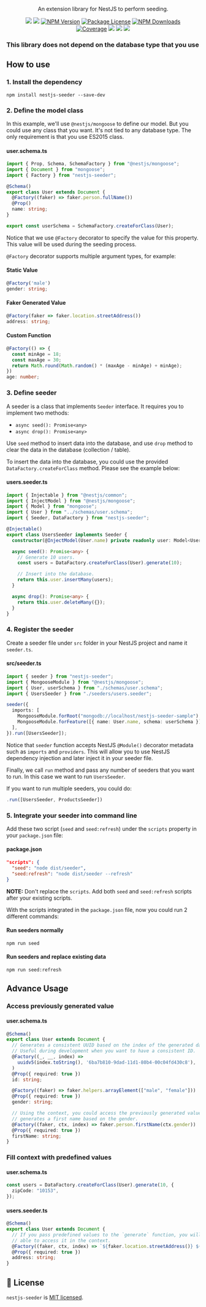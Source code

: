 <p align="center">
An extension library for NestJS to perform seeding.
</p>
<p align="center" style="max-width: 450px; margin: auto;">
<!-- ALL-CONTRIBUTORS-BADGE:START - Do not remove or modify this section -->
   <a href="https://github.com/edwardanthony/nestjs-seeder" title="All Contributors"><img src="https://img.shields.io/badge/all_contributors-3-orange.svg?style=flat-square" /></a>
<!-- ALL-CONTRIBUTORS-BADGE:END -->
   <a href="https://github.com/edwardanthony/nestjs-seeder"><img src="https://img.shields.io/spiget/stars/1000?color=brightgreen&label=Star&logo=github" /></a>
   <a href="https://www.npmjs.com/nestjs-seeder" target="_blank">
   <img src="https://img.shields.io/npm/v/nestjs-seeder" alt="NPM Version" /></a>
   <a href="https://www.npmjs.com/nestjs-seeder" target="_blank">
   <img src="https://img.shields.io/npm/l/nestjs-seeder" alt="Package License" /></a>
   <a href="https://www.npmjs.com/nestjs-seeder" target="_blank">
   <img src="https://img.shields.io/npm/dm/nestjs-seeder" alt="NPM Downloads" /></a>
   <a href="https://github.com/edwardanthony/nestjs-seeder" target="_blank">
   <img src="https://s3.amazonaws.com/assets.coveralls.io/badges/coveralls_95.svg" alt="Coverage" /></a>
   <a href="https://github.com/edwardanthony/nestjs-seeder"><img src="https://img.shields.io/badge/Github%20Page-nestjs.seeder-yellow?style=flat-square&logo=github" /></a>
   <a href="https://github.com/edwardanthony"><img src="https://img.shields.io/badge/Author-Edward%20Anthony-blueviolet?style=flat-square&logo=appveyor" /></a>
   <a href="https://twitter.com/edward_anthony8" target="_blank">
   <img src="https://img.shields.io/twitter/follow/edward_anthony8.svg?style=social&label=Follow"></a>
</p>

### This library does not depend on the database type that you use

## How to use

### 1. Install the dependency

`npm install nestjs-seeder --save-dev`

### 2. Define the model class

In this example, we'll use `@nestjs/mongoose` to define our model. But you could use any class that you want. It's not tied to any database type. The only requirement is that you use ES2015 class.

#### user.schema.ts

```typescript
import { Prop, Schema, SchemaFactory } from "@nestjs/mongoose";
import { Document } from "mongoose";
import { Factory } from "nestjs-seeder";

@Schema()
export class User extends Document {
  @Factory((faker) => faker.person.fullName())
  @Prop()
  name: string;
}

export const userSchema = SchemaFactory.createForClass(User);
```

Notice that we use `@Factory` decorator to specify the value for this property. This value will be used during the seeding process.

`@Factory` decorator supports multiple argument types, for example:

#### Static Value

```typescript
@Factory('male')
gender: string;
```

#### Faker Generated Value

```typescript
@Factory(faker => faker.location.streetAddress())
address: string;
```

#### Custom Function

```typescript
@Factory(() => {
  const minAge = 18;
  const maxAge = 30;
  return Math.round(Math.random() * (maxAge - minAge) + minAge);
})
age: number;
```

### 3. Define seeder

A seeder is a class that implements `Seeder` interface. It requires you to implement two methods:

- `async seed(): Promise<any>`
- `async drop(): Promise<any>`

Use `seed` method to insert data into the database, and use `drop` method to clear the data in the database (collection / table).

To insert the data into the database, you could use the provided `DataFactory.createForClass` method. Please see the example below:

#### users.seeder.ts

```typescript
import { Injectable } from "@nestjs/common";
import { InjectModel } from "@nestjs/mongoose";
import { Model } from "mongoose";
import { User } from "../schemas/user.schema";
import { Seeder, DataFactory } from "nestjs-seeder";

@Injectable()
export class UsersSeeder implements Seeder {
  constructor(@InjectModel(User.name) private readonly user: Model<User>) {}

  async seed(): Promise<any> {
    // Generate 10 users.
    const users = DataFactory.createForClass(User).generate(10);

    // Insert into the database.
    return this.user.insertMany(users);
  }

  async drop(): Promise<any> {
    return this.user.deleteMany({});
  }
}
```

### 4. Register the seeder

Create a seeder file under `src` folder in your NestJS project and name it `seeder.ts`.

#### src/seeder.ts

```typescript
import { seeder } from "nestjs-seeder";
import { MongooseModule } from "@nestjs/mongoose";
import { User, userSchema } from "./schemas/user.schema";
import { UsersSeeder } from "./seeders/users.seeder";

seeder({
  imports: [
    MongooseModule.forRoot("mongodb://localhost/nestjs-seeder-sample"),
    MongooseModule.forFeature([{ name: User.name, schema: userSchema }]),
  ],
}).run([UsersSeeder]);
```

Notice that `seeder` function accepts NestJS `@Module()` decorator metadata such as `imports` and `providers`.
This will allow you to use NestJS dependency injection and later inject it in your seeder file.

Finally, we call `run` method and pass any number of seeders that you want to run. In this case we want to run `UsersSeeder`.

If you want to run multiple seeders, you could do:

```typescript
.run([UsersSeeder, ProductsSeeder])
```

### 5. Integrate your seeder into command line

Add these two script (`seed` and `seed:refresh`) under the `scripts` property in your `package.json` file:

#### package.json

```json
"scripts": {
  "seed": "node dist/seeder",
  "seed:refresh": "node dist/seeder --refresh"
}
```

**NOTE:** Don't replace the `scripts`. Add both `seed` and `seed:refresh` scripts after your existing scripts.

With the scripts integrated in the `package.json` file, now you could run 2 different commands:

#### Run seeders normally

`npm run seed`

#### Run seeders and replace existing data

`npm run seed:refresh`

## Advance Usage

### Access previously generated value

#### user.schema.ts

```typescript
@Schema()
export class User extends Document {
  // Generates a consistent UUID based on the index of the generated data.
  // Useful during development when you want to have a consistent ID.
  @Factory((_, __, index) =>
    uuidv5(index.toString(), '6ba7b810-9dad-11d1-80b4-00c04fd430c8'),
  )
  @Prop({ required: true })
  id: string;

  @Factory((faker) => faker.helpers.arrayElement(["male", "female"]))
  @Prop({ required: true })
  gender: string;

  // Using the context, you could access the previously generated value.
  // generates a first name based on the gender.
  @Factory((faker, ctx, index) => faker.person.firstName(ctx.gender))
  @Prop({ required: true })
  firstName: string;
}
```

### Fill context with predefined values

#### user.schema.ts

```typescript
const users = DataFactory.createForClass(User).generate(10, {
  zipCode: "10153",
});
```

#### users.seeder.ts

```typescript
@Schema()
export class User extends Document {
  // If you pass predefined values to the `generate` function, you will be
  // able to access it in the context.
  @Factory((faker, ctx, index) => `${faker.location.streetAddress()} ${ctx.zipCode}`)
  @Prop({ required: true })
  address: string;
}
```

## 📜 License

`nestjs-seeder` is [MIT licensed](LICENSE).
